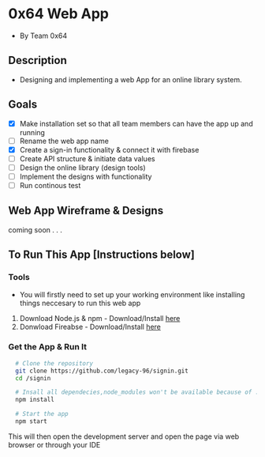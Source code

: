 # 0x64 Web App
- By Team 0x64 
## Description
- Designing and implementing a web App for an online library system.

## Goals
- [x] Make installation set so that all team members can have the app up and running
- [ ] Rename the web app name 
- [x] Create a sign-in functionality & connect it with firebase
- [ ] Create API structure & initiate data values
- [ ] Design the online library (design tools)
- [ ] Implement the designs with functionality
- [ ] Run continous test 

## Web App Wireframe & Designs
 coming soon . . .

## To Run This App [Instructions below]
### Tools
- You will firstly need to set up your working environment like installing things neccesary to run this web app
 1. Download Node.js & npm - Download/Install [here](https://docs.npmjs.com/downloading-and-installing-node-js-and-npm)
 2. Donwload Fireabse - Download/Install [here](https://www.npmjs.com/package/firebase)

### Get the App & Run It

```bash 
  # Clone the repository
  git clone https://github.com/legacy-96/signin.git
  cd /signin
```

```bash 
  # Insall all dependecies,node_modules won't be available because of .gitignore
  npm install
```

```bash 
  # Start the app
  npm start
```
This will then open the development server and open the page via web browser or through your IDE

